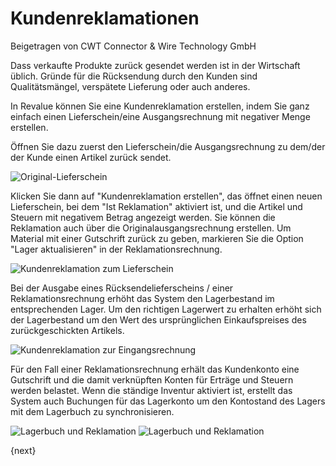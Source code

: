 # Kundenreklamationen
<span class="text-muted contributed-by">Beigetragen von CWT Connector & Wire Technology GmbH</span>

Dass verkaufte Produkte zurück gesendet werden ist in der Wirtschaft üblich. Gründe für die Rücksendung durch den Kunden sind Qualitätsmängel, verspätete Lieferung oder auch anderes.

In Revalue können Sie eine Kundenreklamation erstellen, indem Sie ganz einfach einen Lieferschein/eine Ausgangsrechnung mit negativer Menge erstellen.

Öffnen Sie dazu zuerst den Lieferschein/die Ausgangsrechnung zu dem/der der Kunde einen Artikel zurück sendet.

<img class="screenshot" alt="Original-Lieferschein" src="{{docs_base_url}}/assets/img/stock/sales-return-original-delivery-note.png">

Klicken Sie dann auf "Kundenreklamation erstellen", das öffnet einen neuen Lieferschein, bei dem "Ist Reklamation" aktiviert ist, und die Artikel und Steuern mit negativem Betrag angezeigt werden.
Sie können die Reklamation auch über die Originalausgangsrechnung erstellen. Um Material mit einer Gutschrift zurück zu geben, markieren Sie die Option "Lager aktualisieren" in der Reklamationsrechnung.

<img class="screenshot" alt="Kundenreklamation zum Lieferschein" src="{{docs_base_url}}/assets/img/stock/sales-return-against-delivery-note.png">		

Bei der Ausgabe eines Rücksendelieferscheins / einer Reklamationsrechnung erhöht das System den Lagerbestand im entsprechenden Lager. Um den richtigen Lagerwert zu erhalten erhöht sich der Lagerbestand um den Wert des ursprünglichen Einkaufspreises des zurückgeschickten Artikels.

<img class="screenshot" alt="Kundenreklamation zur Eingangsrechnung" src="{{docs_base_url}}/assets/img/stock/sales-return-against-sales-invoice.png">

Für den Fall einer Reklamationsrechnung erhält das Kundenkonto eine Gutschrift und die damit verknüpften Konten für Erträge und Steuern werden belastet.
Wenn die ständige Inventur aktiviert ist, erstellt das System auch Buchungen für das Lagerkonto um den Kontostand des Lagers mit dem Lagerbuch zu synchronisieren. 

<img class="screenshot" alt="Lagerbuch und Reklamation" src="{{docs_base_url}}/assets/img/stock/sales-return-stock-ledger.png">

<img class="screenshot" alt="Lagerbuch und Reklamation" src="{{docs_base_url}}/assets/img/stock/sales-return-general-ledger.png">

{next}
